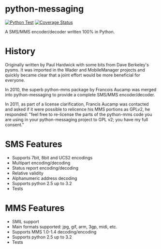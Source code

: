 # python-messaging

[![Python Test](https://github.com/DomAmato/python-messaging/workflows/Python%20Test/badge.svg)](https://github.com/DomAmato/python-messaging/actions)
[![Coverage Status](https://coveralls.io/repos/github/DomAmato/python-messaging/badge.svg?branch=master)](https://coveralls.io/github/DomAmato/python-messaging?branch=master)

A SMS/MMS encoder/decoder written 100% in Python.

History
=======

Originally written by Paul Hardwick with some bits from Dave Berkeley's
pysms. It was imported in the Wader and MobileManager projects and quickly
became clear that a joint effort would be more beneficial for everyone.

In 2010, the superb python-mms package by Francois Aucamp was merged into
python-messaging to provide a complete SMS/MMS encoder/decoder.

In 2011, as part of a license clarification, Francis Aucamp was contacted
and asked if it were possible to relicence his MMS portions as GPLv2, he
responded:
"feel free to re-license the parts of the python-mms code you are using in
your python-messaging project to GPL v2; you have my full consent."

SMS Features
============

 * Supports 7bit, 8bit and UCS2 encodings
 * Multipart encoding/decoding
 * Status report encoding/decoding
 * Relative validity
 * Alphanumeric address decoding
 * Supports python 2.5 up to 3.2
 * Tests


MMS Features
============

 * SMIL support
 * Main formats supported: jpg, gif, arm, 3gp, midi, etc.
 * Supports MMS 1.0-1.4 decoding/encoding
 * Supports python 2.5 up to 3.2
 * Tests
